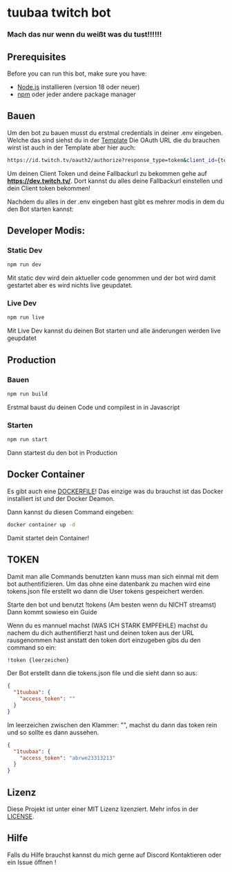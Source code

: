 # tuubaa twitch bot

### Mach das nur wenn du weißt was du tust!!!!!!

## Prerequisites

Before you can run this bot, make sure you have:

- [Node.js](https://nodejs.org/) installieren (version 18 oder neuer)
- [npm](https://www.npmjs.com/get-npm) oder jeder andere package manager

## Bauen

Um den bot zu bauen musst du erstmal credentials in deiner .env eingeben.
Welche das sind siehst du in der [Template](.env.template)
Die OAuth URL die du brauchen wirst ist auch in der Template aber hier auch:

```sh
https://id.twitch.tv/oauth2/authorize?response_type=token&client_id={token}&redirect_uri={fallbackurl}&scope=analytics:read:extensions+analytics:read:games+bits:read+channel:edit:commercial+channel:manage:broadcast+channel:manage:extensions+channel:manage:moderators+channel:manage:polls+channel:manage:predictions+channel:manage:raids+channel:manage:redemptions+channel:manage:schedule+channel:manage:videos+channel:read:editors+channel:read:goals+channel:read:hype_train+channel:read:polls+channel:read:predictions+channel:read:redemptions+channel:read:stream_key+channel:read:subscriptions+channel:read:vips+channel:manage:vips+moderator:manage:banned_users+moderator:read:blocked_terms+moderator:manage:blocked_terms+moderator:manage:automod+moderator:read:automod_settings+moderator:manage:automod_settings+moderator:read:chat_settings+moderator:manage:chat_settings+moderator:read:chatters+moderator:read:followers+moderator:read:guest_star+moderator:manage:guest_star+moderator:read:shield_mode+moderator:manage:shield_mode+moderator:read:shoutouts+moderator:manage:shoutouts+channel:moderate+chat:edit+chat:read+whispers:read+whispers:edit+user:edit+user:edit:follows+user:manage:blocked_users+user:read:blocked_users+user:read:broadcast+user:read:email+user:read:follows+user:read:subscriptions+clips:edit+moderation:read+channel:bot&state=c3ab8aa609ea11e793ae92361f002671
```

Um deinen Client Token und deine Fallbackurl zu bekommen gehe auf **https://dev.twitch.tv/**.
Dort kannst du alles deine Fallbackurl einstellen und dein Client token bekommen!

Nachdem du alles in der .env eingeben hast gibt es mehrer modis in dem du den Bot starten kannst:

## Developer Modis:

### Static Dev

```sh
npm run dev
```

Mit static dev wird dein aktueller code genommen und der bot wird damit gestartet aber es wird nichts live geupdatet.

### Live Dev

```sh
npm run live
```

Mit Live Dev kannst du deinen Bot starten und alle änderungen werden live geupdatet

## Production

### Bauen

```sh
npm run build
```

Erstmal baust du deinen Code und compilest in in Javascript

### Starten

```sh
npm run start
```

Dann startest du den bot in Production

## Docker Container

Es gibt auch eine [DOCKERFILE](DOCKERFILE)!
Das einzige was du brauchst ist das Docker installiert ist und der Docker Deamon.

Dann kannst du diesen Command eingeben:

```sh
docker container up -d
```

Damit startet dein Container!

## TOKEN

Damit man alle Commands benutzten kann muss man sich einmal mit dem bot authentifizieren.
Um das ohne eine datenbank zu machen wird eine tokens.json file erstellt wo dann die User tokens gespeichert werden.

Starte den bot und benutzt !tokens (Am besten wenn du NICHT streamst)
Dann kommt sowieso ein Guide

Wenn du es mannuel machst (WAS ICH STARK EMPFEHLE)
machst du nachem du dich authentifierzt hast und deinen token aus der URL rausgenommen hast anstatt den token dort einzugeben gibs du den command so ein:

```sh
!token {leerzeichen}
```

Der Bot erstellt dann die tokens.json file und die sieht dann so aus:

```json
{
  "1tuubaa": {
    "access_token": ""
  }
}
```

Im leerzeichen zwischen den Klammer: "", machst du dann das token rein und so sollte es dann aussehen.

```json
{
  "1tuubaa": {
    "access_token": "abrwe23313213"
  }
}
```

## Lizenz

Diese Projekt ist unter einer MIT Lizenz lizenziert. Mehr infos in der [LICENSE](LICENSE).

## Hilfe

Falls du Hilfe brauchst kannst du mich gerne auf Discord Kontaktieren oder ein Issue öffnen !
